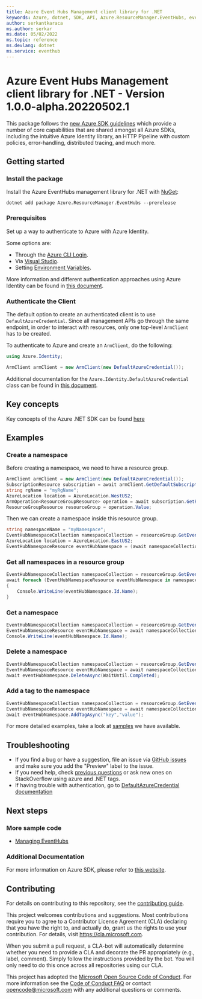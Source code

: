```yaml
---
title: Azure Event Hubs Management client library for .NET
keywords: Azure, dotnet, SDK, API, Azure.ResourceManager.EventHubs, eventhub
author: serkantkaraca
ms.author: serkar
ms.date: 05/02/2022
ms.topic: reference
ms.devlang: dotnet
ms.service: eventhub
---
```

# Azure Event Hubs Management client library for .NET - Version 1.0.0-alpha.20220502.1 


This package follows the [new Azure SDK guidelines](https://azure.github.io/azure-sdk/general_introduction.html) which provide a number of core capabilities that are shared amongst all Azure SDKs, including the intuitive Azure Identity library, an HTTP Pipeline with custom policies, error-handling, distributed tracing, and much more.

## Getting started 

### Install the package

Install the Azure EventHubs management library for .NET with [NuGet](https://www.nuget.org/):

```dotnetcli
dotnet add package Azure.ResourceManager.EventHubs --prerelease
```

### Prerequisites
Set up a way to authenticate to Azure with Azure Identity.

Some options are:
- Through the [Azure CLI Login](/cli/azure/authenticate-azure-cli).
- Via [Visual Studio](/dotnet/api/overview/azure/identity-readme?view=azure-dotnet#authenticating-via-visual-studio).
- Setting [Environment Variables](https://github.com/Azure/azure-sdk-for-net/blob/main/sdk/resourcemanager/Azure.ResourceManager/docs/AuthUsingEnvironmentVariables.md).

More information and different authentication approaches using Azure Identity can be found in [this document](/dotnet/api/overview/azure/identity-readme?view=azure-dotnet).

### Authenticate the Client

The default option to create an authenticated client is to use `DefaultAzureCredential`. Since all management APIs go through the same endpoint, in order to interact with resources, only one top-level `ArmClient` has to be created.

To authenticate to Azure and create an `ArmClient`, do the following:

```C# Snippet:Managing_Namespaces_AuthClient_Usings
using Azure.Identity;
```
```C# Snippet:Managing_Namespaces_AuthClient
ArmClient armClient = new ArmClient(new DefaultAzureCredential());
```

Additional documentation for the `Azure.Identity.DefaultAzureCredential` class can be found in [this document](/dotnet/api/azure.identity.defaultazurecredential).

## Key concepts

Key concepts of the Azure .NET SDK can be found [here](https://github.com/Azure/azure-sdk-for-net/blob/main/sdk/resourcemanager/Azure.ResourceManager/README.md#key-concepts)

## Examples

### Create a namespace

Before creating a namespace, we need to have a resource group.

```C# Snippet:Managing_Namespaces_CreateResourceGroup
ArmClient armClient = new ArmClient(new DefaultAzureCredential());
SubscriptionResource subscription = await armClient.GetDefaultSubscriptionAsync();
string rgName = "myRgName";
AzureLocation location = AzureLocation.WestUS2;
ArmOperation<ResourceGroupResource> operation = await subscription.GetResourceGroups().CreateOrUpdateAsync(WaitUntil.Completed, rgName, new ResourceGroupData(location));
ResourceGroupResource resourceGroup = operation.Value;
```

Then we can create a namespace inside this resource group.

```C# Snippet:Managing_Namespaces_CreateNamespace
string namespaceName = "myNamespace";
EventHubNamespaceCollection namespaceCollection = resourceGroup.GetEventHubNamespaces();
AzureLocation location = AzureLocation.EastUS2;
EventHubNamespaceResource eventHubNamespace = (await namespaceCollection.CreateOrUpdateAsync(WaitUntil.Completed, namespaceName, new EventHubNamespaceData(location))).Value;
```

### Get all namespaces in a resource group

```C# Snippet:Managing_Namespaces_ListNamespaces
EventHubNamespaceCollection namespaceCollection = resourceGroup.GetEventHubNamespaces();
await foreach (EventHubNamespaceResource eventHubNamespace in namespaceCollection.GetAllAsync())
{
    Console.WriteLine(eventHubNamespace.Id.Name);
}
```

### Get a namespace

```C# Snippet:Managing_Namespaces_GetNamespace
EventHubNamespaceCollection namespaceCollection = resourceGroup.GetEventHubNamespaces();
EventHubNamespaceResource eventHubNamespace = await namespaceCollection.GetAsync("myNamespace");
Console.WriteLine(eventHubNamespace.Id.Name);
```

### Delete a namespace
```C# Snippet:Managing_Namespaces_DeleteNamespace
EventHubNamespaceCollection namespaceCollection = resourceGroup.GetEventHubNamespaces();
EventHubNamespaceResource eventHubNamespace = await namespaceCollection.GetAsync("myNamespace");
await eventHubNamespace.DeleteAsync(WaitUntil.Completed);
```

### Add a tag to the namespace

```C# Snippet:Managing_Namespaces_AddTag
EventHubNamespaceCollection namespaceCollection = resourceGroup.GetEventHubNamespaces();
EventHubNamespaceResource eventHubNamespace = await namespaceCollection.GetAsync("myNamespace");
await eventHubNamespace.AddTagAsync("key","value");
```

For more detailed examples, take a look at [samples](https://github.com/yukun-dong/azure-sdk-for-net/tree/eventhub-2018-01-preview/sdk/eventhub/Azure.ResourceManager.EventHubs/samples) we have available.

## Troubleshooting

-   If you find a bug or have a suggestion, file an issue via [GitHub issues](https://github.com/Azure/azure-sdk-for-net/issues) and make sure you add the "Preview" label to the issue.
-   If you need help, check [previous
    questions](https://stackoverflow.com/questions/tagged/azure+.net)
    or ask new ones on StackOverflow using azure and .NET tags.
-   If having trouble with authentication, go to [DefaultAzureCredential documentation](/dotnet/api/azure.identity.defaultazurecredential?view=azure-dotnet)


## Next steps

### More sample code

- [Managing EventHubs](https://github.com/yukun-dong/azure-sdk-for-net/blob/eventhub-2018-01-preview/sdk/eventhub/Azure.ResourceManager.EventHubs/samples/Sample1_ManagingEventHubs.md)

### Additional Documentation

For more information on Azure SDK, please refer to [this website](https://azure.github.io/azure-sdk/).

## Contributing

For details on contributing to this repository, see the [contributing
guide][cg].

This project welcomes contributions and suggestions. Most contributions
require you to agree to a Contributor License Agreement (CLA) declaring
that you have the right to, and actually do, grant us the rights to use
your contribution. For details, visit <https://cla.microsoft.com>.

When you submit a pull request, a CLA-bot will automatically determine
whether you need to provide a CLA and decorate the PR appropriately
(e.g., label, comment). Simply follow the instructions provided by the
bot. You will only need to do this once across all repositories using
our CLA.

This project has adopted the [Microsoft Open Source Code of Conduct][coc]. For
more information see the [Code of Conduct FAQ][coc_faq] or contact
<opencode@microsoft.com> with any additional questions or comments.

<!-- LINKS -->
[cg]: https://github.com/Azure/azure-sdk-for-net/blob/main/sdk/resourcemanager/Azure.ResourceManager/docs/CONTRIBUTING.md
[coc]: https://opensource.microsoft.com/codeofconduct/
[coc_faq]: https://opensource.microsoft.com/codeofconduct/faq/

